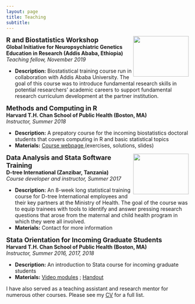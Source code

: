 ```yaml
---
layout: page
title: Teaching
subtitle: 
---
```



<img src="https://isabelfulcher.github.io/img/ginger.png"
     style="float: right; margin-right: 10px;"
     width="150" height="110" />
<strong style="font-size: 125%;"> R and Biostatistics Workshop </strong>  
**Global Initiative for Neuropsychiatric Genetics Education in Research (Addis Ababa, Ethiopia)**  
_Teaching fellow, November 2019_  
+ **Description:** Biostatistical training course run in collaboration with Addis Ababa University. The goal of this course was to introduce fundamental research skills in potential researchers’ academic careers to support fundamental research curriculum development at the partner institution.

<strong style="font-size: 125%;"> Methods and Computing in R </strong>  
**Harvard T.H. Chan School of Public Health (Boston, MA)**  
_Instructor, Summer 2018_  

+ **Description:** A prepatory course for the incoming biostatistics doctoral students that covers computing in R and basic statistical topics
+ **Materials:** <a href="https://isabelfulcher.github.io/methodsprep/"> Course webpage </a> (exercises, solutions, slides)

<img src="https://isabelfulcher.github.io/img/training.png"
     style="float: right; margin-right: 10px;"
     width="150" height="110" />
<strong style="font-size: 125%;"> Data Analysis and Stata Software Training </strong>  
**D-tree International (Zanzibar, Tanzania)**  
_Course developer and instructor, Summer 2017_  
+ **Description:** An 8-week long statistical training course for D-tree International employees and their key partners at the Ministry of Health. The goal of the course was to equip trainees with tools to identify and answer pressing research questions that arose from the maternal and child health program in which they were all involved. 
+ **Materials:** Contact for more information


<strong style="font-size: 125%;"> Stata Orientation for Incoming Graduate Students </strong>  
**Harvard T.H. Chan School of Public Health (Boston, MA)**  
_Instructor, Summer 2016, 2017, 2018_  
+ **Description:** An introduction to Stata course for incoming graduate students
+ **Materials:** <a href="https://www.hsph.harvard.edu/orientation/stata-module/">Video modules</a> ; <a href="https://cdn1.sph.harvard.edu/wp-content/uploads/sites/122/2012/09/IntroStata_2018.pdf">Handout</a>

I have also served as a teaching assistant and research mentor for numerous other courses. Please see my <a href="https://isabelfulcher.github.io/img/ifulcher_cv.pdf">CV</a> for a full list. 

<!---
## Additional Experience _(by location)_

<strong style="font-size: 125%;"> University of Global Health Equity (Kigali, Rwanda) </strong>  
**Program Monitoring, Evaluation, and Research Methods**  
_Remote Teaching Assistant, Spring 2017, 2018_

<strong style="font-size: 125%;"> Harvard T.H. Chan School of Public Health (Boston, MA) </strong>  
**Pipelines into Biostatistics**  
_Research Mentor, Summer 2018_

**ID201: Core Principles of Biostatistics and Epidemiology for Public Health Practice**  
_Head Teaching Assistant, Fall 2016 & Fall 2017_  

**HPM 543: Quantitative Methods in Program Evaluation**  
_Stata Support, Sping 2017_

**BIO 507: Methods for Monitoring and Evaluation**  
_Teaching Assistant, Spring 2016_

**ID201: Core Principles of Biostatistics and Epidemiology for Public Health Practice**  
_Teaching Assistant, Fall 2015_

<strong style="font-size: 125%;"> McGill University (Montreal, QC) </strong>  
**MATH 324: Statistics**  
_Teaching Assistant, Spring 2012_

**MATH 323: Probability**  
_Teaching Assistant, Fall 2011_
-->